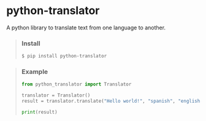 # python-translator
A python library to translate text from one language to another.

> ### Install
> ```bash
> $ pip install python-translator
> ```

> ### Example
> ```python
> from python_translator import Translator
> 
> translator = Translator()
> result = translator.translate("Hello world!", "spanish", "english")
> 
> print(result)
> ```